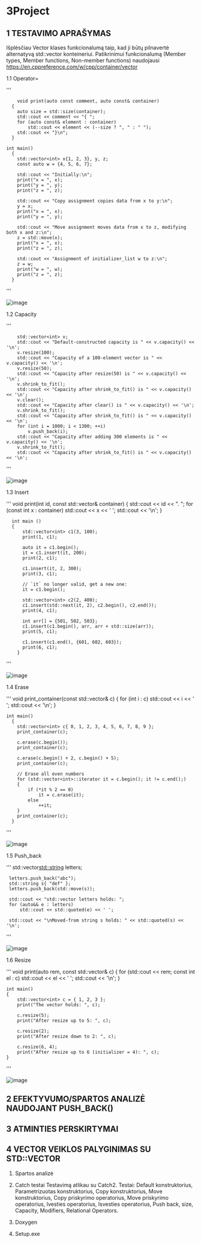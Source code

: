 # 3Project

## 1 TESTAVIMO APRAŠYMAS

 Išplėsčiau  Vector klases funkcionalumą taip, kad ji būtų pilnavertė alternatyvą std::vector konteineriui. Patikrinimui funkcionalumą (Member types, Member functions, Non-member functions) naudojausi https://en.cppreference.com/w/cpp/container/vector

   1.1 Operator= 

   
'''


        void print(auto const comment, auto const& container)
      {
        auto size = std::size(container);
        std::cout << comment << "{ ";
        for (auto const& element : container)
            std::cout << element << (--size ? ", " : " ");
        std::cout << "}\n";
      }
     
    int main()
      {
        std::vector<int> x{1, 2, 3}, y, z;
        const auto w = {4, 5, 6, 7};
     
        std::cout << "Initially:\n";
        print("x = ", x);
        print("y = ", y);
        print("z = ", z);
     
        std::cout << "Copy assignment copies data from x to y:\n";
        y = x;
        print("x = ", x);
        print("y = ", y);
     
        std::cout << "Move assignment moves data from x to z, modifying both x and z:\n";
        z = std::move(x);
        print("x = ", x);
        print("z = ", z);
     
        std::cout << "Assignment of initializer_list w to z:\n";
        z = w;
        print("w = ", w);
        print("z = ", z);
      }

      
'''

  
  ![image](https://github.com/GabrieleVaitiekute/3Project/assets/147078486/bb710f31-9804-4bf7-935b-9aa9ef331cb6)

  1.2 Capacity

  
'''


        std::vector<int> v;
        std::cout << "Default-constructed capacity is " << v.capacity() << '\n';
        v.resize(100);
        std::cout << "Capacity of a 100-element vector is " << v.capacity() << '\n';
        v.resize(50);
        std::cout << "Capacity after resize(50) is " << v.capacity() << '\n';
        v.shrink_to_fit();
        std::cout << "Capacity after shrink_to_fit() is " << v.capacity() << '\n';
        v.clear();
        std::cout << "Capacity after clear() is " << v.capacity() << '\n';
        v.shrink_to_fit();
        std::cout << "Capacity after shrink_to_fit() is " << v.capacity() << '\n';
        for (int i = 1000; i < 1300; ++i)
            v.push_back(i);
        std::cout << "Capacity after adding 300 elements is " << v.capacity() << '\n';
        v.shrink_to_fit();
        std::cout << "Capacity after shrink_to_fit() is " << v.capacity() << '\n';

        
'''


  ![image](https://github.com/GabrieleVaitiekute/3Project/assets/147078486/e354587b-8f47-41e5-b46e-48adf4743b25)

  1.3 Insert

  
'''
      void print(int id, const std::vector<int>& container)
      {
          std::cout << id << ". ";
          for (const int x : container)
              std::cout << x << ' ';
          std::cout << '\n';
      }
       
      int main ()
      {
          std::vector<int> c1(3, 100);
          print(1, c1);
       
          auto it = c1.begin();
          it = c1.insert(it, 200);
          print(2, c1);
       
          c1.insert(it, 2, 300);
          print(3, c1);
       
          // `it` no longer valid, get a new one:
          it = c1.begin();
       
          std::vector<int> c2(2, 400);
          c1.insert(std::next(it, 2), c2.begin(), c2.end());
          print(4, c1);
       
          int arr[] = {501, 502, 503};
          c1.insert(c1.begin(), arr, arr + std::size(arr));
          print(5, c1);
       
          c1.insert(c1.end(), {601, 602, 603});
          print(6, c1);
        }
'''

  
  ![image](https://github.com/GabrieleVaitiekute/3Project/assets/147078486/90355d88-107f-4f62-bae4-eeb0dd5f3e7b)

  1.4 Erase

  
'''
        void print_container(const std::vector<int>& c)
      {
        for (int i : c)
            std::cout << i << ' ';
        std::cout << '\n';
      }
    
    int main()
      {
        std::vector<int> c{ 0, 1, 2, 3, 4, 5, 6, 7, 8, 9 };
        print_container(c);
    
        c.erase(c.begin());
        print_container(c);
    
        c.erase(c.begin() + 2, c.begin() + 5);
        print_container(c);
    
        // Erase all even numbers
        for (std::vector<int>::iterator it = c.begin(); it != c.end();)
        {
            if (*it % 2 == 0)
                it = c.erase(it);
            else
                ++it;
        }
        print_container(c);
      }
'''


  ![image](https://github.com/GabrieleVaitiekute/3Project/assets/147078486/310aa22f-9c9f-4cdf-843a-7157e98de926)

  1.5 Push_back


'''
       std::vector<std::string> letters;
    
     letters.push_back("abc");
     std::string s{ "def" };
     letters.push_back(std::move(s));
    
     std::cout << "std::vector letters holds: ";
     for (auto&& e : letters)
         std::cout << std::quoted(e) << ' ';
    
     std::cout << "\nMoved-from string s holds: " << std::quoted(s) << '\n';
    
'''


  ![image](https://github.com/GabrieleVaitiekute/3Project/assets/147078486/a5f62e14-af86-4f27-a1c7-1e7e500b2cc0)

  1.6 Resize


'''
        void print(auto rem, const std::vector<int>& c)
    {
        for (std::cout << rem; const int el : c)
            std::cout << el << ' ';
        std::cout << '\n';
    }
    
    int main()
    {
        std::vector<int> c = { 1, 2, 3 };
        print("The vector holds: ", c);
    
        c.resize(5);
        print("After resize up to 5: ", c);
    
        c.resize(2);
        print("After resize down to 2: ", c);
    
        c.resize(6, 4);
        print("After resize up to 6 (initializer = 4): ", c);
    }
'''

  ![image](https://github.com/GabrieleVaitiekute/3Project/assets/147078486/30935edb-c4fd-4510-b1c9-513e41cc90d2)


## 2 EFEKTYVUMO/SPARTOS ANALIZĖ NAUDOJANT PUSH_BACK()


## 3 ATMINTIES PERSKIRTYMAI


## 4 VECTOR VEIKLOS PALYGINIMAS SU STD::VECTOR
  1. Spartos analizė
  2. Catch testai
     Testavimą atlikau su Catch2. Testai: Default konstruktorius, Parametrizuotas konstruktorius, Copy konstruktorius, Move konstruktorius, Copy priskyrimo operatorius, Move priskyrimo operatorius, Ivesties operatorius, Isvesties operatorius, Push back, size, Capacity, Modifiers, Relational Operators.

  4. Doxygen
  5. Setup.exe 

